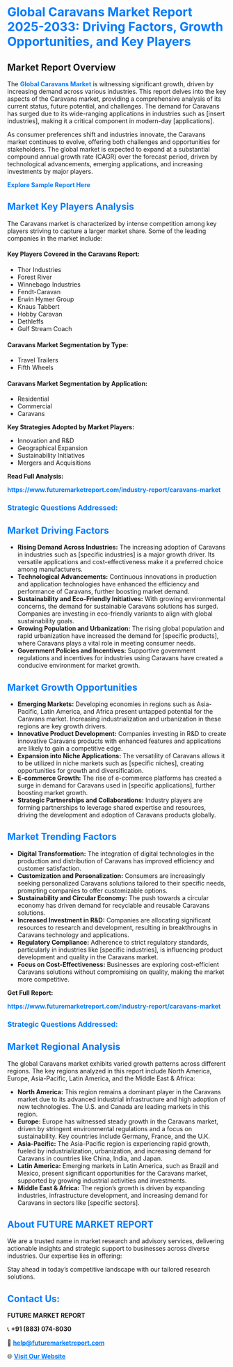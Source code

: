 <h1 style="color: #007BFF;">Global Caravans Market Report 2025-2033: Driving Factors, Growth Opportunities, and Key Players</h1>

<section id="overview">
<h2>Market Report Overview</h2>
<p>The <a href="https://www.futuremarketreport.com/industry-report/caravans-market" style="color: #007BFF; text-decoration: none;"><strong>Global Caravans Market</strong></a> is witnessing significant growth, driven by increasing demand across various industries. This report delves into the key aspects of the Caravans market, providing a comprehensive analysis of its current status, future potential, and challenges. The demand for Caravans has surged due to its wide-ranging applications in industries such as [insert industries], making it a critical component in modern-day [applications].</p>
<p>As consumer preferences shift and industries innovate, the Caravans market continues to evolve, offering both challenges and opportunities for stakeholders. The global market is expected to expand at a substantial compound annual growth rate (CAGR) over the forecast period, driven by technological advancements, emerging applications, and increasing investments by major players.</p>
</section>

<section id="overview">
<p><a href="https://www.futuremarketreport.com/request-sample/reportId=120690" style="color: #007BFF; text-decoration: none;"><strong>Explore Sample Report Here</strong></a></p>
</section>

<section id="key-players">
<h2 style="color: #007BFF;">Market Key Players Analysis</h2>
<p>The Caravans market is characterized by intense competition among key players striving to capture a larger market share. Some of the leading companies in the market include:</p>
<h4>Key Players Covered in the Caravans Report:</h4>
<ul><li>Thor Industries</li><li>Forest River</li><li>Winnebago Industries</li><li>Fendt-Caravan</li><li>Erwin Hymer Group</li><li>Knaus Tabbert</li><li>Hobby Caravan</li><li>Dethleffs</li><li>Gulf Stream Coach</li></ul>
<h4>Caravans Market Segmentation by Type:</h4>
<ul><li>Travel Trailers</li><li>Fifth Wheels</li></ul>

<h4>Caravans Market Segmentation by Application:</h4>
<ul><li>Residential</li><li>Commercial</li><li>Caravans</li></ul>
<p><strong>Key Strategies Adopted by Market Players:</strong></p>
<ul>
<li>Innovation and R&D</li>
<li>Geographical Expansion</li>
<li>Sustainability Initiatives</li>
<li>Mergers and Acquisitions</li>
</ul>
</section>

<section>
<p><strong>Read Full Analysis: </strong></p><a href="https://www.futuremarketreport.com/industry-report/caravans-market" style="color: #007BFF; text-decoration: none;"><strong>https://www.futuremarketreport.com/industry-report/caravans-market</strong></a>
<h3 style="color: #007BFF;">Strategic Questions Addressed:</h3>
</section>

<section id="driving-factors">
<h2 style="color: #007BFF;">Market Driving Factors</h2>
<ul>
<li><strong>Rising Demand Across Industries:</strong> The increasing adoption of Caravans in industries such as [specific industries] is a major growth driver. Its versatile applications and cost-effectiveness make it a preferred choice among manufacturers.</li>
<li><strong>Technological Advancements:</strong> Continuous innovations in production and application technologies have enhanced the efficiency and performance of Caravans, further boosting market demand.</li>
<li><strong>Sustainability and Eco-Friendly Initiatives:</strong> With growing environmental concerns, the demand for sustainable Caravans solutions has surged. Companies are investing in eco-friendly variants to align with global sustainability goals.</li>
<li><strong>Growing Population and Urbanization:</strong> The rising global population and rapid urbanization have increased the demand for [specific products], where Caravans plays a vital role in meeting consumer needs.</li>
<li><strong>Government Policies and Incentives:</strong> Supportive government regulations and incentives for industries using Caravans have created a conducive environment for market growth.</li>
</ul>
</section>

<section id="growth-opportunities">
<h2 style="color: #007BFF;">Market Growth Opportunities</h2>
<ul>
<li><strong>Emerging Markets:</strong> Developing economies in regions such as Asia-Pacific, Latin America, and Africa present untapped potential for the Caravans market. Increasing industrialization and urbanization in these regions are key growth drivers.</li>
<li><strong>Innovative Product Development:</strong> Companies investing in R&D to create innovative Caravans products with enhanced features and applications are likely to gain a competitive edge.</li>
<li><strong>Expansion into Niche Applications:</strong> The versatility of Caravans allows it to be utilized in niche markets such as [specific niches], creating opportunities for growth and diversification.</li>
<li><strong>E-commerce Growth:</strong> The rise of e-commerce platforms has created a surge in demand for Caravans used in [specific applications], further boosting market growth.</li>
<li><strong>Strategic Partnerships and Collaborations:</strong> Industry players are forming partnerships to leverage shared expertise and resources, driving the development and adoption of Caravans products globally.</li>
</ul>
</section>

<section id="trending-factors">
<h2 style="color: #007BFF;">Market Trending Factors</h2>
<ul>
<li><strong>Digital Transformation:</strong> The integration of digital technologies in the production and distribution of Caravans has improved efficiency and customer satisfaction.</li>
<li><strong>Customization and Personalization:</strong> Consumers are increasingly seeking personalized Caravans solutions tailored to their specific needs, prompting companies to offer customizable options.</li>
<li><strong>Sustainability and Circular Economy:</strong> The push towards a circular economy has driven demand for recyclable and reusable Caravans solutions.</li>
<li><strong>Increased Investment in R&D:</strong> Companies are allocating significant resources to research and development, resulting in breakthroughs in Caravans technology and applications.</li>
<li><strong>Regulatory Compliance:</strong> Adherence to strict regulatory standards, particularly in industries like [specific industries], is influencing product development and quality in the Caravans market.</li>
<li><strong>Focus on Cost-Effectiveness:</strong> Businesses are exploring cost-efficient Caravans solutions without compromising on quality, making the market more competitive.</li>
</ul>
</section>

<section>
<p><strong>Get Full Report: </strong></p><a href="https://www.futuremarketreport.com/industry-report/caravans-market" style="color: #007BFF; text-decoration: none;"><strong>https://www.futuremarketreport.com/industry-report/caravans-market</strong></a>
<h3 style="color: #007BFF;">Strategic Questions Addressed:</h3>
</section>


<section id="regional-analysis">
<h2 style="color: #007BFF;">Market Regional Analysis</h2>
<p>The global Caravans market exhibits varied growth patterns across different regions. The key regions analyzed in this report include North America, Europe, Asia-Pacific, Latin America, and the Middle East & Africa:</p>
<ul>
<li><strong>North America:</strong> This region remains a dominant player in the Caravans market due to its advanced industrial infrastructure and high adoption of new technologies. The U.S. and Canada are leading markets in this region.</li>
<li><strong>Europe:</strong> Europe has witnessed steady growth in the Caravans market, driven by stringent environmental regulations and a focus on sustainability. Key countries include Germany, France, and the U.K.</li>
<li><strong>Asia-Pacific:</strong> The Asia-Pacific region is experiencing rapid growth, fueled by industrialization, urbanization, and increasing demand for Caravans in countries like China, India, and Japan.</li>
<li><strong>Latin America:</strong> Emerging markets in Latin America, such as Brazil and Mexico, present significant opportunities for the Caravans market, supported by growing industrial activities and investments.</li>
<li><strong>Middle East & Africa:</strong> The region’s growth is driven by expanding industries, infrastructure development, and increasing demand for Caravans in sectors like [specific sectors].</li>
</ul>
</section>

<footer>
<h2 style="color: #007BFF;">About FUTURE MARKET REPORT</h2>
<p>We are a trusted name in market research and advisory services, delivering actionable insights and strategic support to businesses across diverse industries. Our expertise lies in offering:</p>

<p>Stay ahead in today’s competitive landscape with our tailored research solutions.</p>

<h2 style="color: #007BFF;">Contact Us:</h2>
<p><strong>FUTURE MARKET REPORT</strong></p>
<p>📞 <strong>+91 (883) 074-8030</strong></p>
<p>📧 <strong><a href="mailto:help@futuremarketreport.com" style="color: #007BFF;">help@futuremarketreport.com</a></strong></p>
<p>🌐 <strong><a href="https://www.futuremarketreport.com/" style="color: #007BFF;">Visit Our Website</a></strong></p>
</footer>